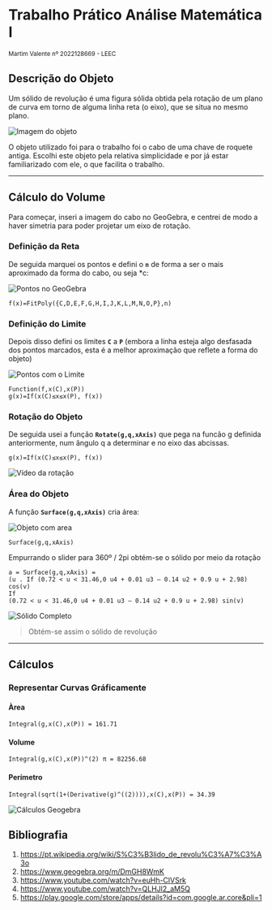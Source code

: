 # Trabalho Prático Análise Matemática I  
<sub> Martim Valente nº 2022128669 - LEEC </sub>


## Descrição do Objeto
Um sólido de revolução é uma figura sólida obtida pela rotação de um plano de curva em torno de alguma linha reta (o eixo), que se situa no mesmo plano.

![Imagem do objeto](https://i.ibb.co/RhM0Vyp/43acf46c-be94-4339-be1f-dcacd23a8480.jpg)

O objeto utilizado foi para o trabalho foi o cabo de uma chave de roquete antiga. Escolhi este objeto pela relativa simplicidade e por já estar familiarizado com ele, o que facilita o trabalho.

---

## Cálculo do Volume

Para começar, inseri a imagem do cabo no GeoGebra, e centrei de modo a haver simetria para poder projetar um eixo de rotação.

### Definição da Reta

De seguida marquei os pontos e defini o **`n`** de forma a ser o mais aproximado da forma do cabo, ou seja *c:

![Pontos no GeoGebra](https://cdn.discordapp.com/attachments/1057715137840173167/1057780978862526515/image.png)

``` 
f(x)=FitPoly({C,D,E,F,G,H,I,J,K,L,M,N,O,P},n)
```

### Definição do Limite

Depois disso defini os limites **`C`** a **`P`** (embora a linha esteja algo desfasada dos pontos marcados, esta é a melhor aproximação que reflete a forma do objeto)

![Pontos com o Limite](https://media.discordapp.net/attachments/1057715137840173167/1057781777890025502/image.png?width=1431&height=727)

```
Function(f,x(C),x(P))
g(x)=If(x(C)≤x≤x(P), f(x))

```

### Rotação do Objeto

De seguida usei a função **`Rotate(g,q,xAxis)`** que pega na funcão g definida anteriormente, num ângulo q a determinar e no eixo das abcissas.

```
g(x)=If(x(C)≤x≤x(P), f(x))
```
![Vídeo da rotação](https://cdn.discordapp.com/attachments/1057715137840173167/1057785288719613992/gifgeogebra.gif)

### Área do Objeto

A função **`Surface(g,q,xAxis)`** cria área:

![Objeto com area](https://cdn.discordapp.com/attachments/1057715137840173167/1057790868016353311/image.png)

```
Surface(g,q,xAxis)
```

Empurrando o slider para 360º / 2pi obtém-se o sólido por meio da rotação

``` 
a = Surface(g,q,xAxis) = 
(u . If (0.72 < u < 31.46,0 u4 + 0.01 u3 — 0.14 u2 + 0.9 u + 2.98) cos(v) 
If 
(0.72 < u < 31.46,0 u4 + 0.01 u3 — 0.14 u2 + 0.9 u + 2.98) sin(v) 
```

![Sólido Completo](https://media.discordapp.net/attachments/1057715137840173167/1057792969060659220/image.png?width=1431&height=727)

> Obtém-se assim o sólido de revolução

---

## Cálculos 

### Representar Curvas Gráficamente

#### Àrea
 
 ```
 Integral(g,x(C),x(P)) = 161.71
 ```
#### Volume
```
Integral(g,x(C),x(P))^(2) π = 82256.68
```
#### Perímetro
 ```
 Integral(sqrt(1+(Derivative(g)^((2)))),x(C),x(P)) = 34.39
 ```

![Cálculos Geogebra](https://cdn.discordapp.com/attachments/1057715137840173167/1057801887413436456/image.png)

## Bibliografia
 1. https://pt.wikipedia.org/wiki/S%C3%B3lido_de_revolu%C3%A7%C3%A3o
 2. https://www.geogebra.org/m/DmGH8WmK
 3. https://www.youtube.com/watch?v=euHh-ClVSrk
 4. https://www.youtube.com/watch?v=QLHJl2_aM5Q
 5. https://play.google.com/store/apps/details?id=com.google.ar.core&pli=1